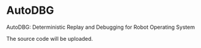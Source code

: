 # AutoDBG
AutoDBG: Deterministic Replay and Debugging for Robot Operating System

The source code will be uploaded.
